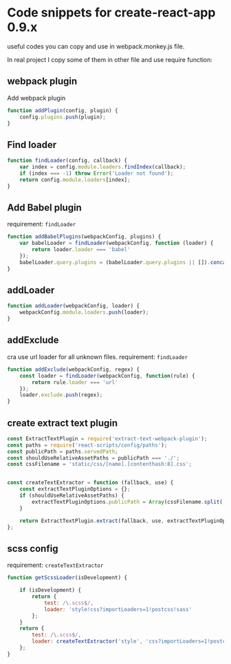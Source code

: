 # Code snippets for create-react-app 0.9.x
useful codes you can copy and use in webpack.monkey.js file.

In real project I copy some of them in other file and use require function:

## webpack plugin

Add webpack plugin
```js
function addPlugin(config, plugin) {
    config.plugins.push(plugin);
}
```

## Find loader

```js
function findLoader(config, callback) {
    var index = config.module.loaders.findIndex(callback);
    if (index === -1) throw Error('Loader not found');
    return config.module.loaders[index];
}
```

## Add Babel plugin
requirement: `findLoader`
```js
function addBabelPlugins(webpackConfig, plugins) {
    var babelLoader = findLoader(webpackConfig, function (loader) {
        return loader.loader === 'babel'
    });
    babelLoader.query.plugins = (babelLoader.query.plugins || []).concat(plugins);
}

```
## addLoader
```js
function addLoader(webpackConfig, loader) {
    webpackConfig.module.loaders.push(loader);
}
```

## addExclude
cra use url loader for all unknown files. 
requirement: `findLoader`
```js
function addExclude(webpackConfig, regex) {
    const loader = findLoader(webpackConfig, function(rule) {
        return rule.loader === 'url'
    });
    loader.exclude.push(regex);
}
```

## create extract text plugin

```js
const ExtractTextPlugin = require('extract-text-webpack-plugin');
const paths = require('react-scripts/config/paths');
const publicPath = paths.servedPath;
const shouldUseRelativeAssetPaths = publicPath === './';
const cssFilename = 'static/css/[name].[contenthash:8].css';


const createTextExtractor = function (fallback, use) {
    const extractTextPluginOptions = {};
    if (shouldUseRelativeAssetPaths) {
        extractTextPluginOptions.publicPath = Array(cssFilename.split('/').length).join('../')
    }

    return ExtractTextPlugin.extract(fallback, use, extractTextPluginOptions);
};

```

## scss config
requirement: `createTextExtractor`

```js
function getScssLoader(isDevelopment) {

    if (isDevelopment) {
        return {
            test: /\.scss$/,
            loader: 'style!css?importLoaders=1!postcss!sass'
        };
    }
    return {
        test: /\.scss$/,
        loader: createTextExtractor('style', 'css?importLoaders=1!postcss!sass'),
    };
}

```
